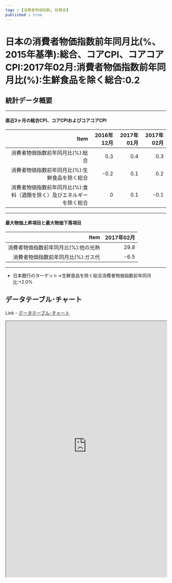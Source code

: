 ```yaml
--- 
tags : [消費者物価指数, 総務省] 
published : true
---
```

# 日本の消費者物価指数前年同月比(%、2015年基準):総合、コアCPI、コアコアCPI:2017年02月:消費者物価指数前年同月比(%):生鮮食品を除く総合:0.2
## 統計データ概要

***
#### 直近3ヶ月の総合CPI、コアCPIおよびコアコアCPI


|                                                                   Item| 2016年12月| 2017年01月| 2017年02月|
|----------------------------------------------------------------------:|----------:|----------:|----------:|
|                                       消費者物価指数前年同月比(%):総合|        0.3|        0.4|        0.3|
|                         消費者物価指数前年同月比(%):生鮮食品を除く総合|       -0.2|        0.1|        0.2|
| 消費者物価指数前年同月比(%):食料（酒類を除く）及びエネルギーを除く総合|          0|        0.1|       -0.1|

***
#### 最大物価上昇項目と最大物価下落項目


|                                 Item| 2017年02月|
|------------------------------------:|----------:|
| 消費者物価指数前年同月比(%):他の光熱|       29.8|
|   消費者物価指数前年同月比(%):ガス代|       -6.5|



***


- 日本銀行のターゲット→生鮮食品を除く総合消費者物価指数前年同月比:+2.0% 
	
## データテーブル･チャート
Link - [データテーブル･チャート](http://knowledgevault.saecanet.com/charts/am-consulting.co.jp-consumerpriceindexInJapan.html)
<iframe src="http://knowledgevault.saecanet.com/charts/am-consulting.co.jp-consumerpriceindexInJapan.html" width="100%" height="800px"></iframe>
